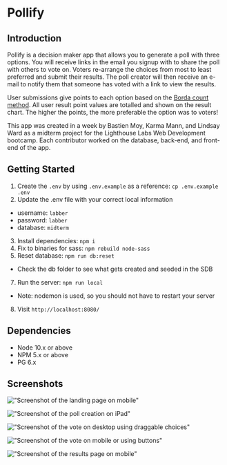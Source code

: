 Pollify
=========

## Introduction
Pollify is a decision maker app that allows you to generate a poll with three options. You will receive links in the email you signup with to share the poll with others to vote on. Voters re-arrange the choices from most to least preferred and submit their results. The poll creator will then receive an e-mail to notify them that someone has voted with a link to view the results.

User submissions give points to each option based on the [Borda count method](https://en.wikipedia.org/wiki/Borda_count). All user result point values are totalled and shown on the result chart. The higher the points, the more preferable the option was to voters!

This app was created in a week by Bastien Moy, Karma Mann, and Lindsay Ward as a midterm project for the Lighthouse Labs Web Development bootcamp. Each contributor worked on the database, back-end, and front-end of the app.

## Getting Started

1. Create the `.env` by using `.env.example` as a reference: `cp .env.example .env`
2. Update the .env file with your correct local information 
  - username: `labber` 
  - password: `labber` 
  - database: `midterm`
3. Install dependencies: `npm i`
4. Fix to binaries for sass: `npm rebuild node-sass`
5. Reset database: `npm run db:reset`
  - Check the db folder to see what gets created and seeded in the SDB
7. Run the server: `npm run local`
  - Note: nodemon is used, so you should not have to restart your server
8. Visit `http://localhost:8080/`

## Dependencies

- Node 10.x or above
- NPM 5.x or above
- PG 6.x

## Screenshots

!["Screenshot of the landing page on mobile"](docs/mobile-landing-page.png)

!["Screenshot of the poll creation on iPad"](docs/ipad-poll-creation.png)

!["Screenshot of the vote on desktop using draggable choices"](docs/vote-desktop.png)

!["Screenshot of the vote on mobile or using buttons"](docs/vote-buttons.png)

!["Screenshot of the results page on mobile"](docs/mobile-results.png)
